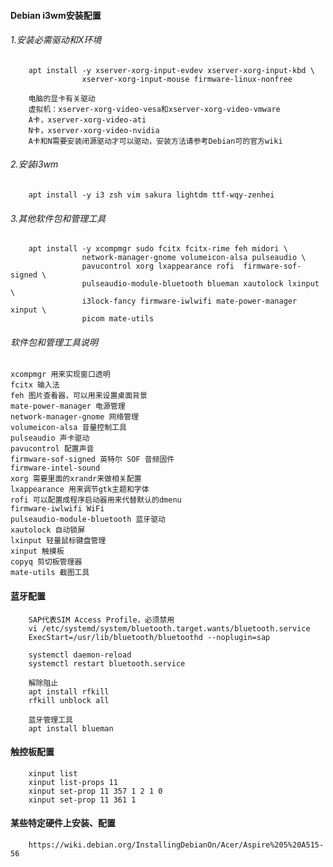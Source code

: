 #### Debian i3wm安装配置

###### 1.安装必需驱动和X环境
    
        apt install -y xserver-xorg-input-evdev xserver-xorg-input-kbd \
                    xserver-xorg-input-mouse firmware-linux-nonfree

        电脑的显卡有关驱动
        虚拟机：xserver-xorg-video-vesa和xserver-xorg-video-vmware
        A卡，xserver-xorg-video-ati
        N卡，xserver-xorg-video-nvidia
        A卡和N需要安装闭源驱动才可以驱动，安装方法请参考Debian可的官方wiki

###### 2.安装i3wm

        apt install -y i3 zsh vim sakura lightdm ttf-wqy-zenhei
    
###### 3.其他软件包和管理工具

        apt install -y xcompmgr sudo fcitx fcitx-rime feh midori \
                    network-manager-gnome volumeicon-alsa pulseaudio \
                    pavucontrol xorg lxappearance rofi  firmware-sof-signed \
                    pulseaudio-module-bluetooth blueman xautolock lxinput \
                    i3lock-fancy firmware-iwlwifi mate-power-manager xinput \
                    picom mate-utils

###### 软件包和管理工具说明

    xcompmgr 用来实现窗口透明
    fcitx 输入法
    feh 图片查看器，可以用来设置桌面背景
    mate-power-manager 电源管理
    network-manager-gnome 网络管理
    volumeicon-alsa 音量控制工具
    pulseaudio 声卡驱动
    pavucontrol 配置声音
    firmware-sof-signed 英特尔 SOF 音频固件
    firmware-intel-sound
    xorg 需要里面的xrandr来做相关配置
    lxappearance 用来调节gtk主题和字体
    rofi 可以配置成程序启动器用来代替默认的dmenu
    firmware-iwlwifi WiFi
    pulseaudio-module-bluetooth 蓝牙驱动
    xautolock 自动锁屏
    lxinput 轻量鼠标键盘管理
    xinput 触摸板
    copyq 剪切板管理器
    mate-utils 截图工具

#### 蓝牙配置

        SAP代表SIM Access Profile，必须禁用
        vi /etc/systemd/system/bluetooth.target.wants/bluetooth.service
        ExecStart=/usr/lib/bluetooth/bluetoothd --noplugin=sap
        
        systemctl daemon-reload
        systemctl restart bluetooth.service
        
        解除阻止
        apt install rfkill
        rfkill unblock all
        
        蓝牙管理工具
        apt install blueman

#### 触控板配置

        xinput list
        xinput list-props 11
        xinput set-prop 11 357 1 2 1 0
        xinput set-prop 11 361 1
        
#### 某些特定硬件上安装、配置

        https://wiki.debian.org/InstallingDebianOn/Acer/Aspire%205%20A515-56
